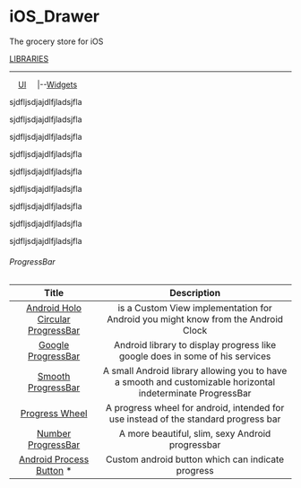 # iOS_Drawer
The grocery store for iOS

[LIBRARIES](#libraries)
****
&nbsp;&nbsp;&nbsp;&nbsp;[UI](#ui)
&nbsp;&nbsp;&nbsp;&nbsp;|--[Widgets](#widget)





sjdfljsdjajdlfjladsjfla

sjdfljsdjajdlfjladsjfla

sjdfljsdjajdlfjladsjfla


sjdfljsdjajdlfjladsjfla


sjdfljsdjajdlfjladsjfla

sjdfljsdjajdlfjladsjfla

sjdfljsdjajdlfjladsjfla


sjdfljsdjajdlfjladsjfla

sjdfljsdjajdlfjladsjfla








###### <a name="libraries">ProgressBar

| Title | Description |
| :----------: | :--------: |
[Android Holo Circular ProgressBar](https://github.com/passsy/android-HoloCircularProgressBar) | is a Custom View implementation for Android you might know from the Android Clock
[Google ProgressBar](https://github.com/jpardogo/GoogleProgressBar) | Android library to display progress like google does in some of his services
[Smooth ProgressBar](https://github.com/castorflex/SmoothProgressBar) | A small Android library allowing you to have a smooth and customizable horizontal indeterminate ProgressBar
[Progress Wheel](https://github.com/Todd-Davies/ProgressWheel) | A progress wheel for android, intended for use instead of the standard progress bar  
[Number ProgressBar](https://github.com/daimajia/NumberProgressBar) | A more beautiful, slim, sexy Android progressbar
[Android Process Button](https://github.com/dmytrodanylyk/android-process-buton) * | Custom android button which can indicate progress
